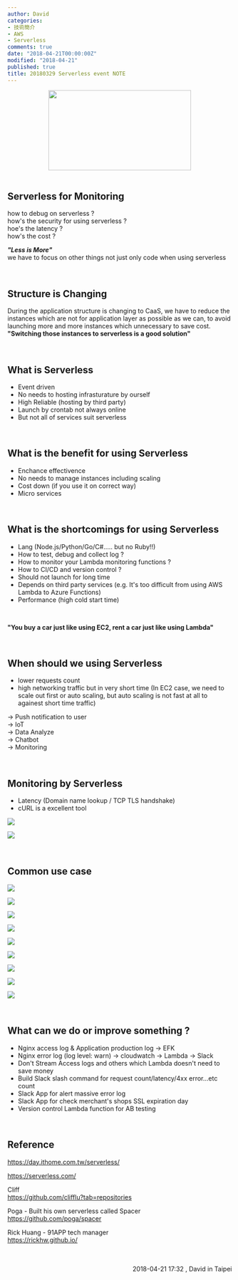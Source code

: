 ```yaml
---
author: David
categories:
- 技術簡介
- AWS
- Serverless
comments: true
date: "2018-04-21T00:00:00Z"
modified: "2018-04-21"
published: true
title: 20180329 Serverless event NOTE
---
```


<div class="separator" style="clear: both; text-align: center;">
<a href="https://day.ithome.com.tw/serverless/img/fb.png" imageanchor="1" style="margin-left: 1em; margin-right: 1em;"><img border="0" data-original-height="315" data-original-width="560" height="180" src="https://day.ithome.com.tw/serverless/img/fb.png" width="320" /></a></div>
<br />

**Serverless for Monitoring**
-

how to debug on serverless ? <br />
how's the security for using serverless ? <br />
hoe's the latency ? <br />
how's the cost ? <br />


**_"Less is More"_** <br />
we have to focus on other things not just only code when using serverless

<br />

Structure is Changing
-

During the application structure is changing to CaaS, we have to reduce the instances which are not for application layer as possible as we can, to avoid launching more and more instances which unnecessary to save cost.
<br />
**"Switching those instances to serverless is a good solution"**

<br />

What is Serverless
-
- Event driven
- No needs to hosting infrasturature by ourself
- High Reliable (hosting by third party)
- Launch by crontab not always online
- But not all of services suit serverless

<br />

What is the benefit for using Serverless
-
- Enchance effectivence
- No needs to manage instances including scaling
- Cost down (if you use it on correct way)
- Micro services

<br />

What is the shortcomings for using Serverless
-
- Lang (Node.js/Python/Go/C#..... but no Ruby!!)
- How to test, debug and collect log ?
- How to monitor your Lambda monitoring functions ?
- How to CI/CD and version control ?
- Should not launch for long time
- Depends on third party services (e.g. It's too difficult from using AWS Lambda to Azure Functions)
- Performance (high cold start time)

<br />

**"You buy a car just like using EC2, rent a car just like using Lambda"**

<br />


When should we using Serverless 
-
- lower requests count
- high networking traffic but in very short time 
(In EC2 case, we need to scale out first or auto scaling, but auto scaling is not fast at all to againest short time traffic)


-> Push notification to user <br />
-> IoT <br />
-> Data Analyze <br />
-> Chatbot <br />
-> Monitoring <br />

<br />

Monitoring by Serverless
-
- Latency (Domain name lookup / TCP TLS handshake)
- cURL is a excellent tool

![](https://i.imgur.com/0oVk4Vy.png)

![](https://i.imgur.com/TiNuUqz.png)


<br />

Common use case
-
![](https://i.imgur.com/3YIZLho.png)


![](https://i.imgur.com/f1UhVJU.png)


![](https://i.imgur.com/u2cbiTf.png)


![](https://i.imgur.com/EJlDq8n.png)


![](https://i.imgur.com/r0Gqqlc.png)


![](https://i.imgur.com/9sqkEO1.png)


![](https://i.imgur.com/r5oOfRr.png)


![](https://i.imgur.com/UYw6R8X.png)


![](https://i.imgur.com/xYVRnFi.png)



<br />

What can we do or improve something ?
-
- Nginx access log & Application production log -> EFK
- Nginx error log (log level: warn) -> cloudwatch -> Lambda -> Slack
- Don't Stream Access logs and others which Lambda doesn't need to save money
- Build Slack slash command for request count/latency/4xx error...etc count
- Slack App for alert massive error log
- Slack App for check merchant's shops SSL expiration day
- Version control Lambda function for AB testing

<br />


Reference
-
https://day.ithome.com.tw/serverless/ <br />

https://serverless.com/ <br />

Cliff <br />
https://github.com/clifflu?tab=repositories

Poga - Built his own serverless called Spacer <br />
https://github.com/poga/spacer

Rick Huang - 91APP tech manager <br />
https://rickhw.github.io/


<br />
<br />
<div style="text-align: right;">
2018-04-21 17:32 , David in Taipei</div>

<br />
<br />
<br />


